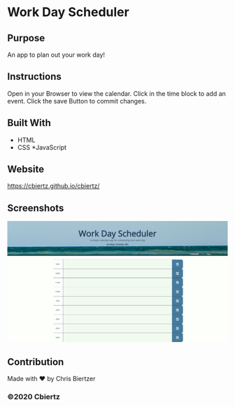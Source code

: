 # Work Day Scheduler

## Purpose
An app to plan out your work day!

## Instructions
Open in your Browser to view the calendar. Click in the time block to add an event. Click the save Button to commit changes.

## Built With
* HTML
* CSS
*JavaScript

## Website
https://cbiertz.github.io/cbiertz/

## Screenshots
![Example screenshot](./preview.png)

## Contribution
Made with ❤️ by Chris Biertzer

### ©️2020 Cbiertz